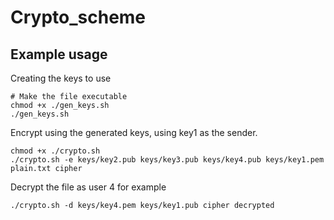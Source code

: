 # Crypto_scheme

## Example usage

Creating the keys to use
```shell script
# Make the file executable
chmod +x ./gen_keys.sh
./gen_keys.sh
```

Encrypt using the generated keys, using key1 as the sender.
```shell script
chmod +x ./crypto.sh
./crypto.sh -e keys/key2.pub keys/key3.pub keys/key4.pub keys/key1.pem plain.txt cipher
```

Decrypt the file as user 4 for example
```shell script
./crypto.sh -d keys/key4.pem keys/key1.pub cipher decrypted
```